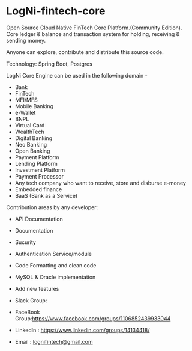 # LogNi-fintech-core
Open Source Cloud Native FinTech Core Platform.(Community Edition).
Core ledger &amp; balance and transaction system for holding, receiving &amp; sending money.

Anyone can explore, contribute and distribute this source code. 

Technology: Spring Boot, Postgres

LogNi Core Engine can be used in the following domain - 
- Bank
- FinTech
- MFI/MFS
- Mobile Banking
- e-Wallet
- BNPL
- Virtual Card
- WealthTech
- Digital Banking
- Neo Banking
- Open Banking
- Payment Platform
- Lending Platform
- Investment Platform
- Payment Processor
- Any tech company who want to receive, store and disburse e-money
- Embedded finance
- BaaS (Bank as a Service)

Contribution areas by any developer:

- API Documentation
- Documentation
- Sucurity 
- Authentication Service/module
- Code Formatting and clean code
- MySQL & Oracle implementation
- Add new features

- Slack Group:
- FaceBook Group:https://www.facebook.com/groups/1106852439933044
- LinkedIn : https://www.linkedin.com/groups/14134418/
- Email :  lognifintech@gmail.com

